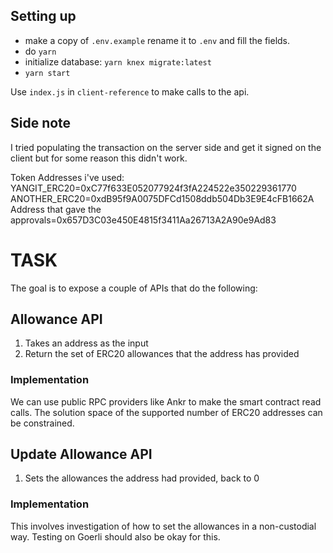 ## Setting up

- make a copy of `.env.example` rename it to `.env` and fill the fields.
- do `yarn`
- initialize database: `yarn knex migrate:latest`
- `yarn start`

Use `index.js` in `client-reference` to make calls to the api.

## Side note

I tried populating the transaction on the server side and get it signed on the client but for some reason
this didn't work.

Token Addresses i've used:
YANGIT_ERC20=0xC77f633E052077924f3fA224522e350229361770
ANOTHER_ERC20=0xdB95f9A0075DFCd1508ddb504Db3E9E4cFB1662A
Address that gave the approvals=0x657D3C03e450E4815f3411Aa26713A2A90e9Ad83

# TASK

The goal is to expose a couple of APIs that do the following:

## Allowance API

1. Takes an address as the input
2. Return the set of ERC20 allowances that the address has provided

### Implementation

We can use public RPC providers like Ankr to make the smart contract read calls.
The solution space of the supported number of ERC20 addresses can be constrained.

## Update Allowance API

1. Sets the allowances the address had provided, back to 0

### Implementation

This involves investigation of how to set the allowances in a non-custodial way.
Testing on Goerli should also be okay for this.

